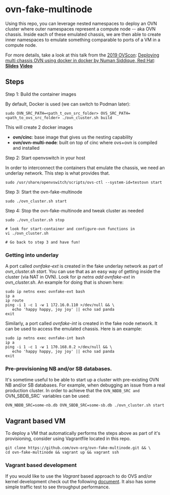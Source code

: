 # ovn-fake-multinode

Using this repo, you can leverage nested namespaces to deploy
an OVN cluster where outer namespaces represent a compute node -- aka
OVN chassis. Inside each of these emulated chassis, we are then able
to create inner namespaces to emulate something comparable to ports of
a VM in a compute node.

For more details, take a look at this talk
from the [2019 OVScon](https://www.openvswitch.org/support/ovscon2019/):
[Deploying multi chassis OVN using docker in docker by Numan Siddique, Red Hat](https://www.openvswitch.org/support/ovscon2019/#7.3L):
[**Slides**](https://www.openvswitch.org/support/ovscon2019/day2/1319-siddique.pdf)
[**Video**](https://youtu.be/Pdd_pOMzQQM?t=97)

## Steps

Step 1: Build the container images

By default, Docker is used (we can switch to Podman later):
```
sudo OVN_SRC_PATH=<path_t_ovn_src_folder> OVS_SRC_PATH=<path_to_ovs_src_folder> ./ovn_cluster.sh build
```

This will create 2 docker images

- **ovn/cinc**: base image that gives us the nesting capability
- **ovn/ovn-multi-node**: built on top of cinc where ovs+ovn is compiled and installed

Step 2: Start openvswitch in your host

In order to interconnect the containers that emulate the chassis, we need an underlay network. This step is what provides that.
```
sudo /usr/share/openvswitch/scripts/ovs-ctl --system-id=testovn start
```

Step 3: Start the ovn-fake-multinode
```
sudo ./ovn_cluster.sh start
```

Step 4: Stop the ovn-fake-multinode and tweak cluster as needed
```
sudo ./ovn_cluster.sh stop

# look for start-container and configure-ovn functions in
vi ./ovn_cluster.sh

# Go back to step 3 and have fun!
```

### Getting into underlay

A port called *ovnfake-ext* is created in the fake underlay
network as part of *ovn_cluster.sh start*. You can use that
as an easy way of getting inside the cluster (via NAT in OVN).
Look for *ip netns add ovnfake-ext* in *ovn_cluster.sh*.
An example for doing that is shown here:
```
sudo ip netns exec ovnfake-ext bash
ip a
ip route
ping -i 1 -c 1 -w 1 172.16.0.110 >/dev/null && \
   echo 'happy happy, joy joy' || echo sad panda
exit
```

Similarly, a port called *ovnfake-int* is created in the fake node
network. It can be used to access the emulated chassis.
Here is an example:
```
sudo ip netns exec ovnfake-int bash
ip a
ping -i 1 -c 1 -w 1 170.168.0.2 >/dev/null && \
   echo 'happy happy, joy joy' || echo sad panda
exit
```

### Pre-provisioning NB and/or SB databases.
It's sometime useful to be able to start up a cluster with pre-existing
OVN NB and/or SB databases. For example, when debugging an issue from
a real production cluster. In order to achieve that the `OVN_NBDB_SRC
and `OVN_SBDB_SRC` variables can be used:
```
OVN_NBDB_SRC=some-nb.db OVN_SBDB_SRC=some-sb.db ./ovn_cluster.sh start
```

## Vagrant based VM

To deploy a VM that automatically performs the steps above as part of
it's provisioning, consider using Vagrantfile located in this repo.

```
git clone https://github.com/ovn-org/ovn-fake-multinode.git && \
cd ovn-fake-multinode && vagrant up && vagrant ssh
```

### Vagrant based development

If you would like to use the _Vagrant_ based approach to do OVS
and/or kernel development check out the following
[document](README_DEVELOPMENT.md). It also has some simple traffic
test to see throughput performance.
